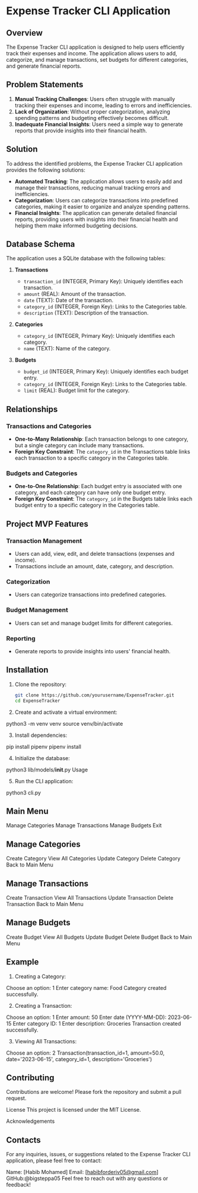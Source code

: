 # Expense Tracker CLI Application

## Overview

The Expense Tracker CLI application is designed to help users efficiently track their expenses and income. The application allows users to add, categorize, and manage transactions, set budgets for different categories, and generate financial reports.

## Problem Statements

1. **Manual Tracking Challenges**: Users often struggle with manually tracking their expenses and income, leading to errors and inefficiencies.
2. **Lack of Organization**: Without proper categorization, analyzing spending patterns and budgeting effectively becomes difficult.
3. **Inadequate Financial Insights**: Users need a simple way to generate reports that provide insights into their financial health.

## Solution

To address the identified problems, the Expense Tracker CLI application provides the following solutions:

- **Automated Tracking**: The application allows users to easily add and manage their transactions, reducing manual tracking errors and inefficiencies.
- **Categorization**: Users can categorize transactions into predefined categories, making it easier to organize and analyze spending patterns.
- **Financial Insights**: The application can generate detailed financial reports, providing users with insights into their financial health and helping them make informed budgeting decisions.

## Database Schema

The application uses a SQLite database with the following tables:

1. **Transactions**
   - `transaction_id` (INTEGER, Primary Key): Uniquely identifies each transaction.
   - `amount` (REAL): Amount of the transaction.
   - `date` (TEXT): Date of the transaction.
   - `category_id` (INTEGER, Foreign Key): Links to the Categories table.
   - `description` (TEXT): Description of the transaction.

2. **Categories**
   - `category_id` (INTEGER, Primary Key): Uniquely identifies each category.
   - `name` (TEXT): Name of the category.

3. **Budgets**
   - `budget_id` (INTEGER, Primary Key): Uniquely identifies each budget entry.
   - `category_id` (INTEGER, Foreign Key): Links to the Categories table.
   - `limit` (REAL): Budget limit for the category.

## Relationships

### Transactions and Categories

- **One-to-Many Relationship**: Each transaction belongs to one category, but a single category can include many transactions.
- **Foreign Key Constraint**: The `category_id` in the Transactions table links each transaction to a specific category in the Categories table.

### Budgets and Categories

- **One-to-One Relationship**: Each budget entry is associated with one category, and each category can have only one budget entry.
- **Foreign Key Constraint**: The `category_id` in the Budgets table links each budget entry to a specific category in the Categories table.

## Project MVP Features

### Transaction Management

- Users can add, view, edit, and delete transactions (expenses and income).
- Transactions include an amount, date, category, and description.

### Categorization

- Users can categorize transactions into predefined categories.

### Budget Management

- Users can set and manage budget limits for different categories.

### Reporting

- Generate reports to provide insights into users' financial health.

## Installation

1. Clone the repository:
   ```bash
   git clone https://github.com/yourusername/ExpenseTracker.git
   cd ExpenseTracker

 2. Create and activate a virtual environment:

 python3 -m venv venv
 source venv/bin/activate

  3. Install dependencies:

 pip install pipenv
 pipenv install

  4. Initialize the database:

  python3 lib/models/__init__.py
  Usage
 
  5. Run the CLI application:
  
  python3 cli.py


##  Main Menu
Manage Categories
Manage Transactions
Manage Budgets
Exit
##  Manage Categories
Create Category
View All Categories
Update Category
Delete Category
Back to Main Menu
##  Manage Transactions
Create Transaction
View All Transactions
Update Transaction
Delete Transaction
Back to Main Menu
##  Manage Budgets
Create Budget
View All Budgets
Update Budget
Delete Budget
Back to Main Menu
##  Example
1. Creating a Category:

Choose an option: 1
Enter category name: Food
Category created successfully.

2. Creating a Transaction:

Choose an option: 1
Enter amount: 50
Enter date (YYYY-MM-DD): 2023-06-15
Enter category ID: 1
Enter description: Groceries
Transaction created successfully.

3. Viewing All Transactions:

Choose an option: 2
Transaction(transaction_id=1, amount=50.0, date='2023-06-15', category_id=1, description='Groceries')
##  Contributing
Contributions are welcome! Please fork the repository and submit a pull request.

License
This project is licensed under the MIT License.

Acknowledgements

## Contacts

For any inquiries, issues, or suggestions related to the Expense Tracker CLI application, please feel free to contact:

Name: [Habib Mohamed]
Email: [habibforderiv05@gmail.com]
GitHub:@bigsteppa05
Feel free to reach out with any questions or feedback!





